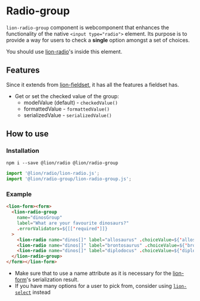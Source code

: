 # Radio-group

[//]: # (AUTO INSERT HEADER PREPUBLISH)

`lion-radio-group` component is webcomponent that enhances the functionality of the native `<input type="radio">` element. Its purpose is to provide a way for users to check a **single** option amongst a set of choices.

You should use [lion-radio](../radio/)'s inside this element.

## Features
Since it extends from [lion-fieldset](../fieldset/), it has all the features a fieldset has.
- Get or set the checked value of the group:
  - modelValue (default) - `checkedValue()`
  - formattedValue - `formattedValue()`
  - serializedValue - `serializedValue()`

## How to use

### Installation
```
npm i --save @lion/radio @lion/radio-group
```

```js
import '@lion/radio/lion-radio.js';
import '@lion/radio-group/lion-radio-group.js';
```

### Example

```html
<lion-form><form>
  <lion-radio-group
    name="dinosGroup"
    label="What are your favourite dinosaurs?"
    .errorValidators=${[['required']]}
  >
    <lion-radio name="dinos[]" label="allosaurus" .choiceValue=${'allosaurus'}></lion-radio>
    <lion-radio name="dinos[]" label="brontosaurus" .choiceValue=${'brontosaurus'}></lion-radio>
    <lion-radio name="dinos[]" label="diplodocus" .choiceValue=${'diplodocus'} checked></lion-radio>
  </lion-radio-group>
</form></lion-form>
```

- Make sure that to use a name attribute as it is necessary for the [lion-form](../form)'s serialization result.
- If you have many options for a user to pick from, consider using [`lion-select`](../select) instead
